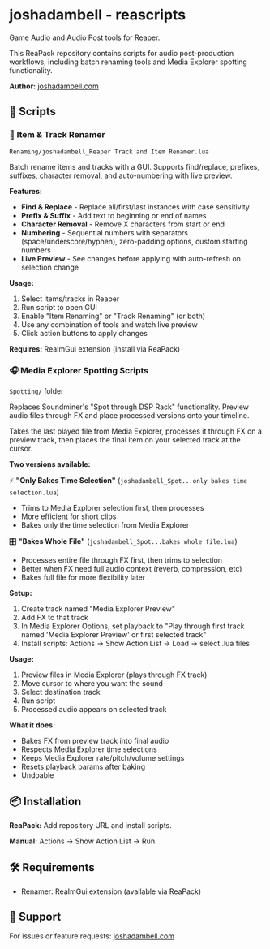 # joshadambell - reascripts

Game Audio and Audio Post tools for Reaper.

This ReaPack repository contains scripts for audio post-production workflows, including batch renaming tools and Media Explorer spotting functionality.

**Author:** [joshadambell.com](https://joshadambell.com)

## 📜 Scripts

### 📝 Item & Track Renamer
`Renaming/joshadambell_Reaper Track and Item Renamer.lua`

Batch rename items and tracks with a GUI. Supports find/replace, prefixes, suffixes, character removal, and auto-numbering with live preview.

**Features:**
- **Find & Replace** - Replace all/first/last instances with case sensitivity
- **Prefix & Suffix** - Add text to beginning or end of names
- **Character Removal** - Remove X characters from start or end
- **Numbering** - Sequential numbers with separators (space/underscore/hyphen), zero-padding options, custom starting numbers
- **Live Preview** - See changes before applying with auto-refresh on selection change

**Usage:**
1. Select items/tracks in Reaper
2. Run script to open GUI
3. Enable "Item Renaming" or "Track Renaming" (or both)
4. Use any combination of tools and watch live preview
5. Click action buttons to apply changes

**Requires:** ReaImGui extension (install via ReaPack)

### 🎧 Media Explorer Spotting Scripts  
`Spotting/` folder

Replaces Soundminer's "Spot through DSP Rack" functionality. Preview audio files through FX and place processed versions onto your timeline.

Takes the last played file from Media Explorer, processes it through FX on a preview track, then places the final item on your selected track at the cursor.

**Two versions available:**

⚡ **"Only Bakes Time Selection"** (`joshadambell_Spot...only bakes time selection.lua`)
- Trims to Media Explorer selection first, then processes
- More efficient for short clips
- Bakes only the time selection from Media Explorer

🎛️ **"Bakes Whole File"** (`joshadambell_Spot...bakes whole file.lua`)
- Processes entire file through FX first, then trims to selection
- Better when FX need full audio context (reverb, compression, etc)
- Bakes full file for more flexibility later

**Setup:**
1. Create track named "Media Explorer Preview"
2. Add FX to that track  
3. In Media Explorer Options, set playback to "Play through first track named 'Media Explorer Preview' or first selected track"
4. Install scripts: Actions → Show Action List → Load → select .lua files

**Usage:**
1. Preview files in Media Explorer (plays through FX track)
2. Move cursor to where you want the sound
3. Select destination track
4. Run script
5. Processed audio appears on selected track

**What it does:**
- Bakes FX from preview track into final audio
- Respects Media Explorer time selections
- Keeps Media Explorer rate/pitch/volume settings
- Resets playback params after baking
- Undoable

## 📦 Installation

**ReaPack:** Add repository URL and install scripts.

**Manual:** Actions → Show Action List → Run.

## 🛠️ Requirements

- Renamer: ReaImGui extension (available via ReaPack)

## 💬 Support

For issues or feature requests: [joshadambell.com](https://joshadambell.com)

